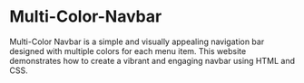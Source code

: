 # Multi-Color-Navbar
Multi-Color Navbar is a simple and visually appealing navigation bar designed with multiple colors for each menu item. This website demonstrates how to create a vibrant and engaging navbar using HTML and CSS.
